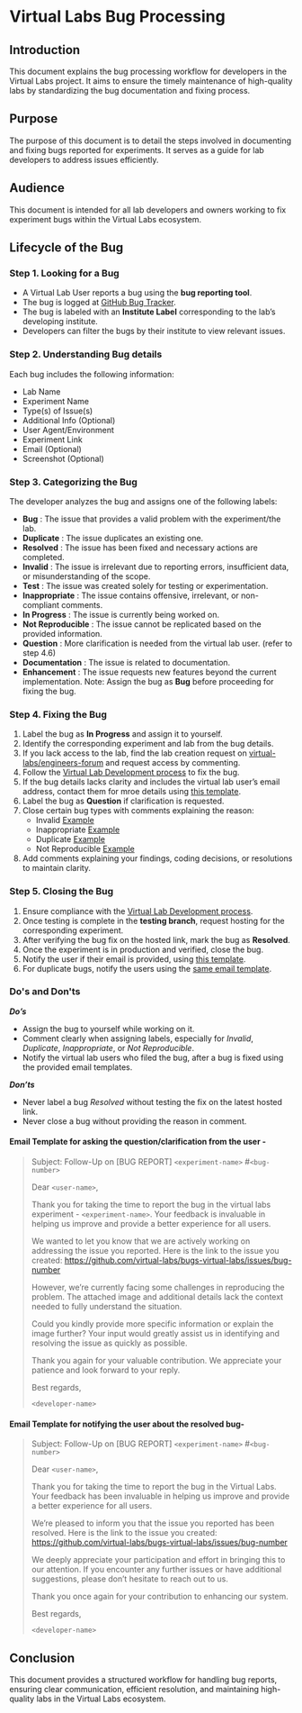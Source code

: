 # Virtual Labs Bug Processing

## Introduction

This document explains the bug processing workflow for developers in the Virtual Labs project. It aims to ensure the timely maintenance of high-quality labs by standardizing the bug documentation and fixing process.

## Purpose

The purpose of this document is to detail the steps involved in documenting and fixing bugs reported for experiments. It serves as a guide for lab developers to address issues efficiently.

## Audience

This document is intended for all lab developers and owners working to fix experiment bugs within the Virtual Labs ecosystem.

## Lifecycle of the Bug

### Step 1. Looking for a Bug
- A Virtual Lab User reports a bug using the **bug reporting tool**.
- The bug is logged at [GitHub Bug Tracker](https://github.com/virtual-labs/bugs-virtual-labs/issues).
- The bug is labeled with an **Institute Label** corresponding to the lab’s developing institute.
- Developers can filter the bugs by their institute to view relevant issues.

### Step 2. Understanding Bug details
Each bug includes the following information:
- Lab Name
- Experiment Name
- Type(s) of Issue(s)
- Additional Info (Optional)
- User Agent/Environment
- Experiment Link
- Email (Optional)
- Screenshot (Optional)

### Step 3. Categorizing the Bug
The developer analyzes the bug and assigns one of the following labels:
- **Bug** : The issue that provides a valid problem with the experiment/the lab.
- **Duplicate** : The issue duplicates an existing one.
- **Resolved** : The issue has been fixed and necessary actions are completed.
- **Invalid** : The issue is irrelevant due to reporting errors, insufficient data, or misunderstanding of the scope.
- **Test** : The issue was created solely for testing or experimentation.
- **Inappropriate** : The issue contains offensive, irrelevant, or non-compliant comments.
- **In Progress** : The issue is currently being worked on.
- **Not Reproducible** : The issue cannot be replicated based on the provided information.
- **Question** : More clarification is needed from the virtual lab user. (refer to step 4.6)
- **Documentation** : The issue is related to documentation.
- **Enhancement** : The issue requests new features beyond the current implementation.
Note: Assign the bug as **Bug** before proceeding for fixing the bug.

### Step 4. Fixing the Bug
1. Label the bug as **In Progress** and assign it to yourself.
2. Identify the corresponding experiment and lab from the bug details.
3. If you lack access to the lab, find the lab creation request on [virtual-labs/engineers-forum](https://github.com/virtual-labs/engineers-forum/issues) and request access by commenting.
4. Follow the [Virtual Lab Development process](https://github.com/virtual-labs/engineers-forum/blob/master/ph4/services/development-process.md) to fix the bug.
5. If the bug details lacks clarity and includes the virtual lab user’s email address, contact them for mroe details using [this template](https://github.com/virtual-labs/engineers-forum/blob/master/ph4/services/bug-processing-guide.md#email-template-for-asking-the-questionclarification-from-the-user--).
6. Label the bug as **Question** if clarification is requested.
7. Close certain bug types with comments explaining the reason:
    - Invalid [Example](https://github.com/virtual-labs/bugs-virtual-labs/issues/1419)
    - Inappropriate [Example](https://github.com/virtual-labs/bugs-virtual-labs/issues/3329)
    - Duplicate [Example](https://github.com/virtual-labs/bugs-virtual-labs/issues/220)
    - Not Reproducible [Example](https://github.com/virtual-labs/bugs-virtual-labs/issues/626)
8. Add comments explaining your findings, coding decisions, or resolutions to maintain clarity.

### Step 5. Closing the Bug
1. Ensure compliance with the [Virtual Lab Development process](https://github.com/virtual-labs/engineers-forum/blob/master/ph4/services/development-process.md). 
2. Once testing is complete in the **testing branch**, request hosting for the corresponding experiment.
3. After verifying the bug fix on the hosted link, mark the bug as **Resolved**.
4. Once the experiment is in production and verified, close the bug.
5. Notify the user if their email is provided, using [this template](https://github.com/virtual-labs/engineers-forum/blob/master/ph4/services/bug-processing-guide.md#email-template-for-notifying-the-user-about-the-resolved-bug-).
6. For duplicate bugs, notify the users using the [same email template](https://github.com/virtual-labs/engineers-forum/blob/master/ph4/services/bug-processing-guide.md#email-template-for-notifying-the-user-about-the-resolved-bug-).

### Do's and Don'ts
***Do’s***
- Assign the bug to yourself while working on it.
- Comment clearly when assigning labels, especially for *Invalid*, *Duplicate*, *Inappropriate*, or *Not Reproducible*.
- Notify the virtual lab users who filed the bug, after a bug is fixed using the provided email templates.

***Don’ts***
- Never label a bug *Resolved* without testing the fix on the latest hosted link.
- Never close a bug without providing the reason in comment.

#### Email Template for asking the question/clarification from the user -

> Subject: Follow-Up on [BUG REPORT] `<experiment-name>` #`<bug-number>`
> 
> Dear `<user-name>`,
>  
> Thank you for taking the time to report the bug in the virtual labs experiment - `<experiment-name>`. Your feedback  is invaluable in helping us improve and provide a better experience for all users.
> 
> We wanted to let you know that we are actively working on addressing the issue you reported. Here is the link to the issue you created: https://github.com/virtual-labs/bugs-virtual-labs/issues/bug-number
> 
> However, we’re currently facing some challenges in reproducing the problem. The attached image and additional details lack the context needed to fully understand the situation.
> 
> Could you kindly provide more specific information or explain the image further? Your input would greatly assist us in identifying and resolving the issue as quickly as possible.
> 
> Thank you again for your valuable contribution. We appreciate your patience and look forward to your reply.
> 
> Best regards,
>
> `<developer-name>`


#### Email Template for notifying the user about the resolved bug-

> Subject: Follow-Up on [BUG REPORT] `<experiment-name>` #`<bug-number>`
>
> Dear `<user-name>`,
>
> Thank you for taking the time to report the bug in the Virtual Labs. Your feedback has been invaluable in helping us improve and provide a better experience for all users.
>
> We’re pleased to inform you that the issue you reported has been resolved. Here is the link to the issue you created: https://github.com/virtual-labs/bugs-virtual-labs/issues/bug-number
>
> We deeply appreciate your participation and effort in bringing this to our attention. If you encounter any further issues or have additional suggestions, please don’t hesitate to reach out to us.
>
> Thank you once again for your contribution to enhancing our system.
>
> Best regards,
>
> `<developer-name>`

## Conclusion

This document provides a structured workflow for handling bug reports, ensuring clear communication, efficient resolution, and maintaining high-quality labs in the Virtual Labs ecosystem.
